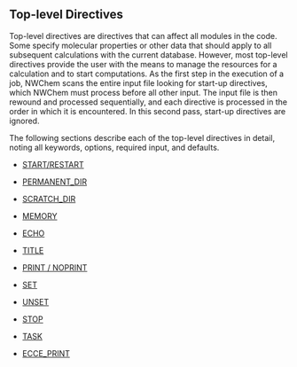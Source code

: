 ## Top-level Directives

Top-level directives are directives that can affect all modules in the code. Some specify molecular properties or other data that should apply to all subsequent calculations with the current database. However, most top-level directives provide the user with the means to manage the resources for a calculation and to start computations. As the first step in the execution of a job, NWChem scans the entire input file looking for start-up directives, which NWChem must process before all other input. The input file is then rewound and processed sequentially, and each directive is processed in the order in which it is encountered. In this second pass, start-up directives are ignored.

The following sections describe each of the top-level directives in detail, noting all keywords, options, required input, and defaults.

* [START/RESTART](https://github.com/nwchemgit/nwchem/wiki/Start_Restart)

* [PERMANENT_DIR](https://github.com/nwchemgit/nwchem/wiki/Permanent_Dir)

* [SCRATCH_DIR](https://github.com/nwchemgit/nwchem/wiki/Scratch_Dir)

* [MEMORY](https://github.com/nwchemgit/nwchem/wiki/Memory)
 
* [ECHO](https://github.com/nwchemgit/nwchem/wiki/Echo)

* [TITLE](https://github.com/nwchemgit/nwchem/wiki/Title)

* [PRINT / NOPRINT](https://github.com/nwchemgit/nwchem/wiki/Print_Noprint)

* [SET](https://github.com/nwchemgit/nwchem/wiki/Set)

* [UNSET](https://github.com/nwchemgit/nwchem/wiki/Unset)

* [STOP](https://github.com/nwchemgit/nwchem/wiki/Stop)

* [TASK](https://github.com/nwchemgit/nwchem/wiki/Task)

* [ECCE_PRINT](https://github.com/nwchemgit/nwchem/wiki/Ecce_Print)

